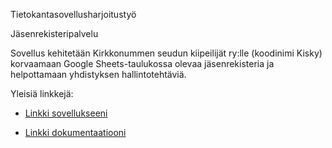 Tietokantasovellusharjoitustyö

Jäsenrekisteripalvelu

Sovellus kehitetään Kirkkonummen seudun kiipeilijät ry:lle (koodinimi Kisky) korvaamaan Google Sheets-taulukossa olevaa jäsenrekisteria ja helpottamaan yhdistyksen hallintotehtäviä.

Yleisiä linkkejä:

* [Linkki sovellukseeni](http://evly.users.cs.helsinki.fi/kisky/)

* [Linkki dokumentaatiooni](https://docs.google.com/document/d/1jf1lrgJPD2W91Zcf93h8SzKI2unxPkn0C3lFbOkwTTA/edit?usp=sharing)


